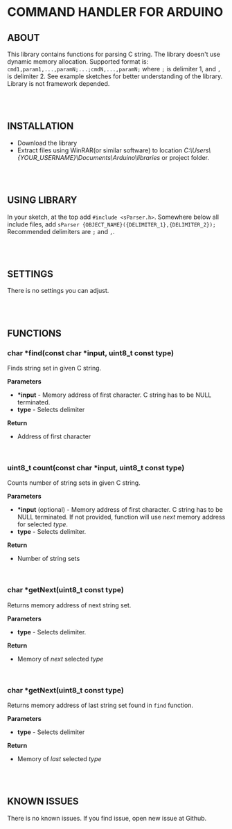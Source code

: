 # COMMAND HANDLER FOR ARDUINO

## ABOUT

This library contains functions for parsing C string. The library doesn't use dynamic memory allocation. 
Supported format is: `cmd1,param1,...,paramN;...;cmdN,...,paramN;` where `;` is delimiter 1, and `,` is delimiter 2.
See example sketches for better understanding of the library. Library is not framework depended.

<br/><br/>

## INSTALLATION

<ul>
  <li>Download the library</li>
  <li>Extract files using WinRAR(or similar software) to location <i>C:\Users\{YOUR_USERNAME}\Documents\Arduino\libraries</i> or project folder.</li>
</ul>

<br/><br/>

## USING LIBRARY

In your sketch, at the top add `#include <sParser.h>`. Somewhere below all include files, add `sParser {OBJECT_NAME}({DELIMITER_1},{DELIMITER_2});`
Recommended delimiters are `;` and `,`.

<br/><br/>

## SETTINGS

There is no settings you can adjust.

<br/><br/>

## FUNCTIONS

### char *find(const char *input, uint8_t const type)

Finds string set in given C string.

<b>Parameters</b>
<ul>
  <li><b>*input</b> - Memory address of first character. C string has to be NULL terminated.</li>
  <li><b>type</b> - Selects delimiter</li>
</ul>

<b>Return</b>
<ul>
  <li>Address of first character</li>
</ul>

<br/>

### uint8_t count(const char *input, uint8_t const type)

Counts number of string sets in given C string.

<b>Parameters</b>
<ul>
  <li><b>*input</b> (optional) - Memory address of first character. C string has to be NULL terminated.
If not provided, function will use <i>next</i> memory address for selected <i>type</i>.</li>
  <li><b>type</b> - Selects delimiter.</li>
</ul>

<b>Return</b>
<ul>
  <li>Number of string sets</li>
</ul>

<br/>

### char *getNext(uint8_t const type)

Returns memory address of next string set.

<b>Parameters</b>
<ul>
  <li><b>type</b> - Selects delimiter.</li>
</ul>

<b>Return</b>
<ul>
  <li>Memory of <i>next</i> selected <i>type</i></li>
</ul>

<br/>

### char *getNext(uint8_t const type)

Returns memory address of last string set found in `find` function.

<b>Parameters</b>
<ul>
  <li><b>type</b> - Selects delimiter</li>
</ul>

<b>Return</b>
<ul>
  <li>Memory of <i>last</i> selected <i>type</i></li>
</ul>

<br/><br/>

## KNOWN ISSUES

There is no known issues. If you find issue, open new issue at Github.
